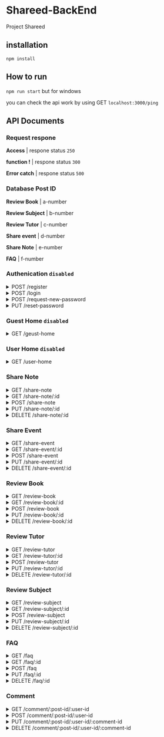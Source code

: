 # Shareed-BackEnd
  
Project Shareed
  
## installation

`npm install`

## How to run

`npm run start` but for windows

you can check the api work by using GET `localhost:3000/ping`

## API Documents

### Request respone
  
  **Access** | respone status `250`
  
  **function !** | respone status `300`
  
  **Error catch** | respone status `500`

### Database Post ID

  **Review Book** | a-number

  **Review Subject** | b-number
  
  **Review Tutor** | c-number

  **Share event** | d-number

  **Share Note** | e-number

  **FAQ** | f-number
  
### Authenication `disabled`

<details>
  <summary>POST /register</summary>
  
  - requirement
  
    **parameter**: `Email KMUTT` | `password` | `username`\
    **respone body**: -
  
</details>
<details>
  <summary>POST /login</summary>
  
  - requirement
  
    **parameter**: `Email KMUTT` | `password`\
    **respone body**: -
  
</details>
<details>
  <summary>POST /request-new-password</summary>
  
  - requirement
  
    **parameter**: `Email KMUTT`\
    **respone body**: -
  
</details>
<details>
  <summary>PUT /reset-password</summary>
    
  - requirement
  
    **parameter**: `new password`\
    **respone body**: -
  
</details>
  
### Guest Home `disabled`
  
<details>
  <summary>GET /geust-home</summary>
    
  - requirement
  
    **parameter**: -\
    **respone body**: -
  
</details>
  
### User Home `disabled`
  
<details>
  <summary>GET /user-home</summary>
    
  - requirement
  
    **parameter**: -\
    **respone body**: -
  
</details>
  
### Share Note

<details>
  <summary>GET /share-note</summary>
    
  - requirement
  
    **parameter**: -\
    **respone body**: `Main Picture` | `Subject Name` | `Post Date`
  
</details>
<details>
  <summary>GET /share-note/:id</summary>
    
  - requirement
  
    **parameter**: -\
    **respone body**: `Main Picture` | `Subject Name` | `Section` | `Instractor name` | `Semester` | `Tag` | `Title` | `Picture` | `Write Down` | `Owner`
  
</details>
<details>
  <summary>POST /share-note</summary>
    
  - requirement
  
    **parameter**: `Main Picture` | `Subject name` | `Section` | `Instractor name` | `Semester` | `Tag` | `Title` | `Picture`\
    **respone body**: -
  
</details>
<details>
  <summary>PUT /share-note/:id</summary>
    
  - requirement
  
    **parameter**: `Main Picture` | `Subject name` | `Section` | `Instractor name` | `Semester` | `Tag` | `Title` | `Picture`\
    **respone body**: -
  
</details>
<details>
  <summary>DELETE /share-note/:id</summary>
    
  - requirement
  
    **parameter**: -\
    **respone body**: -
  
</details>
  
  ### Share Event
  
<details>
  <summary>GET /share-event</summary>
    
  - requirement
  
    **parameter**: -\
    **respone body**: `Main Picture` | `Event Name` | `Post Date`
  
</details>
<details>
  <summary>GET /share-event/:id</summary>
    
  - requirement
  
    **parameter**: -\
    **respone body**: `Main Picture` | `Event Name` | `Location` | `Condition` | `Register here` | `Tag` | `Date & Time` | `Description` | `Picture` | `Write Down` | `Owner`
  
</details>
<details>
  <summary>POST /share-event</summary>
    
  - requirement
  
    **parameter**: `Main Picture` | `Event name` | `Location` | `Condition` | `Register here` | `Tag` | `Date & Time` | `Description` | `Picture`\
    **respone body**: -
  
</details>
<details>
  <summary>PUT /share-event/:id</summary>
    
  - requirement
  
    **parameter**: `Main Picture` | `Event name` | `Location` | `Condition` | `Register here` | `Tag` | `Date & Time` | `Description` | `Picture`\
    **respone body**: -
  
</details>
<details>
  <summary>DELETE /share-event/:id</summary>
    
  - requirement
  
    **parameter**: -\
    **respone body**: -
  
</details>
  
  ### Review Book
  
<details>
  <summary>GET /review-book</summary>
    
  - requirement
  
    **parameter**: -\
    **respone body**: `Main Picture` | `Title Name` | `Post Date`
  
</details>
<details>
  <summary>GET /review-book/:id</summary>
    
  - requirement
  
    **parameter**: -\
    **respone body**: `Main Picture` | `Subject ID` | `Subject Name` | `Title Name` | `Written by` | `Register here` | `Edition` | `Tag` | `Link To Library` | `Description` | `Picture` | `Write Down` | `Owner`
  
</details>
<details>
  <summary>POST /review-book</summary>
    
  - requirement
  
    **parameter**: `Main Picture` | `Subject ID` | `Subject Name` | `Title Name` | `Written by` | `Register here` | `Edition` | `Tag` | `Link To Library` | `Description` | `Picture`\
    **respone body**: -
  
</details>
<details>
  <summary>PUT /review-book/:id</summary>
    
  - requirement
  
    **parameter**: `Main Picture` | `Subject ID` | `Subject Name` | `Title Name` | `Written by` | `Register here` | `Edition` | `Tag` | `Link To Library` | `Description` | `Picture`\
    **respone body**: -
  
</details>
<details>
  <summary>DELETE /review-book/:id</summary>
    
  - requirement
  
    **parameter**: -\
    **respone body**: -
  
</details>
  
  ### Review Tutor
  
<details>
  <summary>GET /review-tutor</summary>
    
  - requirement
  
    **parameter**: -\
    **respone body**: `Main Picture` | `Title Name` | `Post Date`
  
</details>
<details>
  <summary>GET /review-tutor/:id</summary>
    
  - requirement
  
    **parameter**: -\
    **respone body**: `Main Picture` | `Title Name` | `Tutor Name` | `Academy` | `The coures is taught` | `Contact` | `Description` | `Tag` | `Picture` | `Write Down` | `Owner`
  
</details>
<details>
  <summary>POST /review-tutor</summary>
    
  - requirement
  
    **parameter**: `Main Picture` | `Title Name` | `Tutor Name` | `Academy` | `The coures is taught` | `Contact` | `Description` | `Tag` | `Picture`\
    **respone body**: -
  
</details>
<details>
  <summary>PUT /review-tutor/:id</summary>
    
  - requirement
  
    **parameter**: `Main Picture` | `Title Name` | `Tutor Name` | `Academy` | `The coures is taught` | `Contact` | `Description` | `Tag` | `Picture`\
    **respone body**: -
  
</details>
<details>
  <summary>DELETE /review-tutor/:id</summary>
    
  - requirement
  
    **parameter**: -\
    **respone body**: -
  
</details>
  
  ### Review Subject
  
<details>
  <summary>GET /review-subject</summary>
    
  - requirement
  
    **parameter**: -\
    **respone body**: `Subject ID` | `Title Name` | `Post Date`
  
</details>
<details>
  <summary>GET /review-subject/:id</summary>
    
  - requirement
  
    **parameter**: -\
    **respone body**: `Main Picture` | `Title Name` | `Subject ID` | `Subject Name` | `Teach By` | `Section` | `Condition` | `Tag` |  `Description` | `Picture` | `Write Down` | `Owner`
  
</details>
<details>
  <summary>POST /review-subject</summary>
    
  - requirement
  
    **parameter**: `Title Name` | `Subject ID` | `Subject Name` | `Teach By` | `Section` | `Condition` | `Tag` |  `Description` | `Picture`\
    **respone body**: -
  
</details>
<details>
  <summary>PUT /review-subject/:id</summary>
    
  - requirement
  
    **parameter**: `Main Picture` | `Title Name` | `Subject ID` | `Subject Name` | `Teach By` | `Section` | `Condition` | `Tag` |  `Description` | `Picture`\
    **respone body**: -
  
</details>
<details>
  <summary>DELETE /review-subject/:id</summary>
    
  - requirement
  
    **parameter**: -\
    **respone body**: -
  
</details>
  
  ### FAQ
  
<details>
  <summary>GET /faq</summary>
    
  - requirement
  
    **parameter**: -\
    **respone body**: `Title Name` | `Post Date`
  
</details>
<details>
  <summary>GET /faq/:id</summary>
    
  - requirement
  
    **parameter**: -\
    **respone body**: `Title Name` | `Descirption` | `Tag` | `Write Down` | `Owner`
  
</details>
<details>
  <summary>POST /faq</summary>
    
  - requirement
  
    **parameter**: `Title Name` | `Descirption` | `Tag`\
    **respone body**: -
  
</details>
<details>
  <summary>PUT /faq/:id</summary>
    
  - requirement
  
    **parameter**: `Title Name` | `Descirption` | `Tag`\
    **respone body**: -
  
</details>
<details>
  <summary>DELETE /faq/:id</summary>
    
  - requirement
  
    **parameter**: -\
    **respone body**: -
  
</details>
  
  ### Comment
  
<details>
  <summary>GET /comment/:post-id/:user-id</summary>
    
  - requirement
  
    **parameter**: -\
    **respone body**: fetch comment by `post-id` && check owner by `user-id`
  
</details>
<details>
  <summary>POST /comment/:post-id/:user-id</summary>
    
  - requirement
  
    **parameter**: `post-id`, `user-id`, `comment-id`\
    **respone body**: -
  
</details>
<details>
  <summary>PUT /comment/:post-id/:user-id/:comment-id</summary>
    
  - requirement
  
    **parameter**: `post-id`, `user-id`, `comment-id`\
    **respone body**: -
  
</details>
<details>
  <summary>DELETE /comment/:post-id/:user-id/:comment-id</summary>
    
  - requirement
  
    **parameter**: -\
    **respone body**: -
  
</details>

